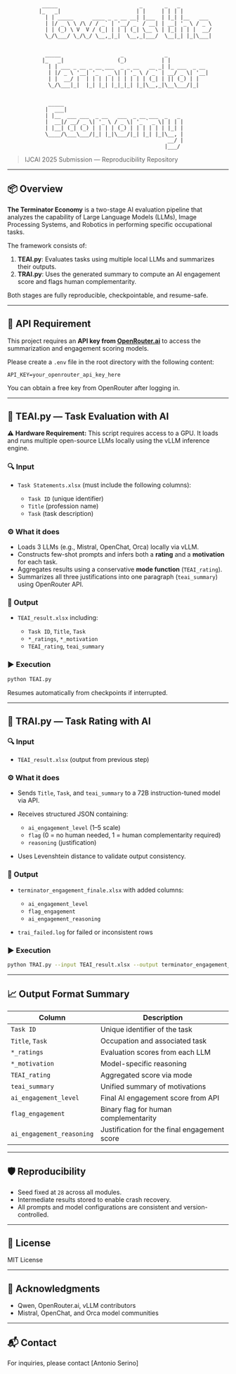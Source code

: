 ```

           _____                          _       _   _           
          |_   _|                        | |     | | | |          
            | | _____      ____ _ _ __ __| |___  | |_| |__   ___  
            | |/ _ \ \ /\ / / _` | '__/ _` / __| | __| '_ \ / _ \ 
            | | (_) \ V  V / (_| | | | (_| \__ \ | |_| | | |  __/ 
            \_/\___/ \_/\_/ \__,_|_|  \__,_|___/  \__|_| |_|\___| 
                                                                  
                                                                  
            _____                   _             _               
           |_   _|                 (_)           | |              
             | | ___ _ __ _ __ ___  _ _ __   __ _| |_ ___  _ __   
             | |/ _ \ '__| '_ ` _ \| | '_ \ / _` | __/ _ \| '__|  
             | |  __/ |  | | | | | | | | | | (_| | || (_) | |     
             \_/\___|_|  |_| |_| |_|_|_| |_|\__,_|\__\___/|_|     
                                                                  
                                                                  
             _____                                                
            |  ___|                                               
            | |__  ___ ___  _ __   ___  _ __ ___  _   _           
            |  __|/ __/ _ \| '_ \ / _ \| '_ ` _ \| | | |          
            | |__| (_| (_) | | | | (_) | | | | | | |_| |          
            \____/\___\___/|_| |_|\___/|_| |_| |_|\__, |          
                                                   __/ |          
                                                  |___/           

```



> IJCAI 2025 Submission — Reproducibility Repository

---

## 📦 Overview

**The Terminator Economy** is a two-stage AI evaluation pipeline that analyzes the capability of Large Language Models (LLMs), Image Processing Systems, and Robotics in performing specific occupational tasks.

The framework consists of:

1. **TEAI.py**: Evaluates tasks using multiple local LLMs and summarizes their outputs.
2. **TRAI.py**: Uses the generated summary to compute an AI engagement score and flags human complementarity.

Both stages are fully reproducible, checkpointable, and resume-safe.

---

## 🔐 API Requirement

This project requires an **API key from [OpenRouter.ai](https://openrouter.ai)** to access the summarization and engagement scoring models.

Please create a `.env` file in the root directory with the following content:

```env
API_KEY=your_openrouter_api_key_here
````

You can obtain a free key from OpenRouter after logging in.

---

## 🧠 TEAI.py — Task Evaluation with AI

⚠️ **Hardware Requirement:** This script requires access to a GPU. It loads and runs multiple open-source LLMs locally using the vLLM inference engine.

### 🔍 Input

* `Task Statements.xlsx` (must include the following columns):

  * `Task ID` (unique identifier)
  * `Title` (profession name)
  * `Task` (task description)

### ⚙️ What it does

* Loads 3 LLMs (e.g., Mistral, OpenChat, Orca) locally via vLLM.
* Constructs few-shot prompts and infers both a **rating** and a **motivation** for each task.
* Aggregates results using a conservative **mode function** (`TEAI_rating`).
* Summarizes all three justifications into one paragraph (`teai_summary`) using OpenRouter API.

### 💾 Output

* `TEAI_result.xlsx` including:

  * `Task ID`, `Title`, `Task`
  * `*_ratings`, `*_motivation`
  * `TEAI_rating`, `teai_summary`

### ▶️ Execution

```bash
python TEAI.py
```

Resumes automatically from checkpoints if interrupted.

---

## 🤖 TRAI.py — Task Rating with AI

### 🔍 Input

* `TEAI_result.xlsx` (output from previous step)

### ⚙️ What it does

* Sends `Title`, `Task`, and `teai_summary` to a 72B instruction-tuned model via API.
* Receives structured JSON containing:

  * `ai_engagement_level` (1–5 scale)
  * `flag` (0 = no human needed, 1 = human complementarity required)
  * `reasoning` (justification)
* Uses Levenshtein distance to validate output consistency.

### 💾 Output

* `terminator_engagement_finale.xlsx` with added columns:

  * `ai_engagement_level`
  * `flag_engagement`
  * `ai_engagement_reasoning`
* `trai_failed.log` for failed or inconsistent rows

### ▶️ Execution

```bash
python TRAI.py --input TEAI_result.xlsx --output terminator_engagement_finale.xlsx
```

---

## 📈 Output Format Summary

| Column                    | Description                                  |
| ------------------------- | -------------------------------------------- |
| `Task ID`                 | Unique identifier of the task                |
| `Title`, `Task`           | Occupation and associated task               |
| `*_ratings`               | Evaluation scores from each LLM              |
| `*_motivation`            | Model-specific reasoning                     |
| `TEAI_rating`             | Aggregated score via mode                    |
| `teai_summary`            | Unified summary of motivations               |
| `ai_engagement_level`     | Final AI engagement score from API           |
| `flag_engagement`         | Binary flag for human complementarity        |
| `ai_engagement_reasoning` | Justification for the final engagement score |

---

## 🛡️ Reproducibility

* Seed fixed at `28` across all modules.
* Intermediate results stored to enable crash recovery.
* All prompts and model configurations are consistent and version-controlled.

---

## 📜 License

MIT License

---

## 🤝 Acknowledgments

* Qwen, OpenRouter.ai, vLLM contributors
* Mistral, OpenChat, and Orca model communities

---

## 📬 Contact

For inquiries, please contact \[Antonio Serino]


